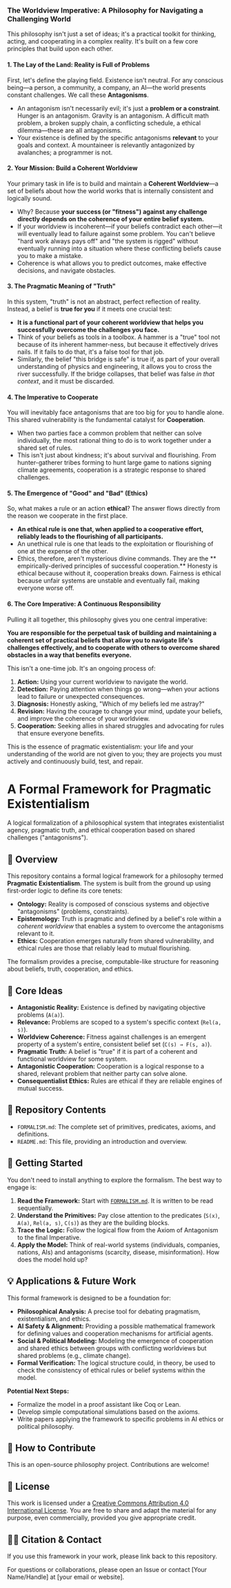 ### **The Worldview Imperative: A Philosophy for Navigating a Challenging World**

This philosophy isn't just a set of ideas; it's a practical toolkit for thinking, acting, and cooperating in a complex reality. It's built on a few core principles that build upon each other.

#### **1. The Lay of the Land: Reality is Full of Problems**

First, let's define the playing field. Existence isn't neutral. For any conscious being—a person, a community, a company, an AI—the world presents constant challenges. We call these **Antagonisms**.

*   An antagonism isn't necessarily evil; it's just a **problem or a constraint**. Hunger is an antagonism. Gravity is an antagonism. A difficult math problem, a broken supply chain, a conflicting schedule, a ethical dilemma—these are all antagonisms.
*   Your existence is defined by the specific antagonisms **relevant** to your goals and context. A mountaineer is relevantly antagonized by avalanches; a programmer is not.

#### **2. Your Mission: Build a Coherent Worldview**

Your primary task in life is to build and maintain a **Coherent Worldview**—a set of beliefs about how the world works that is internally consistent and logically sound.

*   Why? Because **your success (or "fitness") against any challenge directly depends on the coherence of your entire belief system.**
*   If your worldview is incoherent—if your beliefs contradict each other—it will eventually lead to failure against some problem. You can't believe "hard work always pays off" and "the system is rigged" without eventually running into a situation where these conflicting beliefs cause you to make a mistake.
*   Coherence is what allows you to predict outcomes, make effective decisions, and navigate obstacles.

#### **3. The Pragmatic Meaning of "Truth"**

In this system, "truth" is not an abstract, perfect reflection of reality. Instead, a belief is **true for you** if it meets one crucial test:

*   **It is a functional part of your coherent worldview that helps you successfully overcome the challenges you face.**
*   Think of your beliefs as tools in a toolbox. A hammer is a "true" tool not because of its inherent hammer-ness, but because it effectively drives nails. If it fails to do that, it's a false tool for that job.
*   Similarly, the belief "this bridge is safe" is true if, as part of your overall understanding of physics and engineering, it allows you to cross the river successfully. If the bridge collapses, that belief was false *in that context*, and it must be discarded.

#### **4. The Imperative to Cooperate**

You will inevitably face antagonisms that are too big for you to handle alone. This shared vulnerability is the fundamental catalyst for **Cooperation**.

*   When two parties face a common problem that neither can solve individually, the most rational thing to do is to work together under a shared set of rules.
*   This isn't just about kindness; it's about survival and flourishing. From hunter-gatherer tribes forming to hunt large game to nations signing climate agreements, cooperation is a strategic response to shared challenges.

#### **5. The Emergence of "Good" and "Bad" (Ethics)**

So, what makes a rule or an action **ethical**? The answer flows directly from the reason we cooperate in the first place.

*   **An ethical rule is one that, when applied to a cooperative effort, reliably leads to the flourishing of all participants.**
*   An unethical rule is one that leads to the exploitation or flourishing of one at the expense of the other.
*   Ethics, therefore, aren't mysterious divine commands. They are the ** empirically-derived principles of successful cooperation.** Honesty is ethical because without it, cooperation breaks down. Fairness is ethical because unfair systems are unstable and eventually fail, making everyone worse off.

#### **6. The Core Imperative: A Continuous Responsibility**

Pulling it all together, this philosophy gives you one central imperative:

**You are responsible for the perpetual task of building and maintaining a coherent set of practical beliefs that allow you to navigate life's challenges effectively, and to cooperate with others to overcome shared obstacles in a way that benefits everyone.**

This isn't a one-time job. It's an ongoing process of:

1.  **Action:** Using your current worldview to navigate the world.
2.  **Detection:** Paying attention when things go wrong—when your actions lead to failure or unexpected consequences.
3.  **Diagnosis:** Honestly asking, "Which of my beliefs led me astray?"
4.  **Revision:** Having the courage to change your mind, update your beliefs, and improve the coherence of your worldview.
5.  **Cooperation:** Seeking allies in shared struggles and advocating for rules that ensure everyone benefits.

This is the essence of pragmatic existentialism: your life and your understanding of the world are not given to you; they are projects you must actively and continuously build, test, and repair.

# A Formal Framework for Pragmatic Existentialism

A logical formalization of a philosophical system that integrates existentialist agency, pragmatic truth, and ethical cooperation based on shared challenges ("antagonisms").

## 📖 Overview

This repository contains a formal logical framework for a philosophy termed **Pragmatic Existentialism**. The system is built from the ground up using first-order logic to define its core tenets:

*   **Ontology:** Reality is composed of conscious systems and objective "antagonisms" (problems, constraints).
*   **Epistemology:** Truth is pragmatic and defined by a belief's role within a *coherent worldview* that enables a system to overcome the antagonisms relevant to it.
*   **Ethics:** Cooperation emerges naturally from shared vulnerability, and ethical rules are those that reliably lead to mutual flourishing.

The formalism provides a precise, computable-like structure for reasoning about beliefs, truth, cooperation, and ethics.

## 🧠 Core Ideas

*   **Antagonistic Reality:** Existence is defined by navigating objective problems (`A(a)`).
*   **Relevance:** Problems are scoped to a system's specific context (`Rel(a, s)`).
*   **Worldview Coherence:** Fitness against challenges is an emergent property of a system's entire, consistent belief set (`C(s) → F(s, a)`).
*   **Pragmatic Truth:** A belief is "true" if it is part of a coherent and functional worldview for some system.
*   **Antagonistic Cooperation:** Cooperation is a logical response to a shared, relevant problem that neither party can solve alone.
*   **Consequentialist Ethics:** Rules are ethical if they are reliable engines of mutual success.

## 📁 Repository Contents

*   `FORMALISM.md`: The complete set of primitives, predicates, axioms, and definitions.
*   `README.md`: This file, providing an introduction and overview.

## 🚀 Getting Started

You don't need to install anything to explore the formalism. The best way to engage is:

1.  **Read the Framework:** Start with [`FORMALISM.md`](./FORMALISM.md). It is written to be read sequentially.
2.  **Understand the Primitives:** Pay close attention to the predicates (`S(x)`, `A(a)`, `Rel(a, s)`, `C(s)`) as they are the building blocks.
3.  **Trace the Logic:** Follow the logical flow from the Axiom of Antagonism to the final Imperative.
4.  **Apply the Model:** Think of real-world systems (individuals, companies, nations, AIs) and antagonisms (scarcity, disease, misinformation). How does the model hold up?

## 💡 Applications & Future Work

This formal framework is designed to be a foundation for:

*   **Philosophical Analysis:** A precise tool for debating pragmatism, existentialism, and ethics.
*   **AI Safety & Alignment:** Providing a possible mathematical framework for defining values and cooperation mechanisms for artificial agents.
*   **Social & Political Modeling:** Modeling the emergence of cooperation and shared ethics between groups with conflicting worldviews but shared problems (e.g., climate change).
*   **Formal Verification:** The logical structure could, in theory, be used to check the consistency of ethical rules or belief systems within the model.

**Potential Next Steps:**
*   Formalize the model in a proof assistant like Coq or Lean.
*   Develop simple computational simulations based on the axioms.
*   Write papers applying the framework to specific problems in AI ethics or political philosophy.

## 🤝 How to Contribute

This is an open-source philosophy project. Contributions are welcome!


## 📜 License

This work is licensed under a [Creative Commons Attribution 4.0 International License](http://creativecommons.org/licenses/by/4.0/). You are free to share and adapt the material for any purpose, even commercially, provided you give appropriate credit.

## 🙋‍♂️ Citation & Contact

If you use this framework in your work, please link back to this repository.

For questions or collaborations, please open an Issue or contact [Your Name/Handle] at [your email or website].
